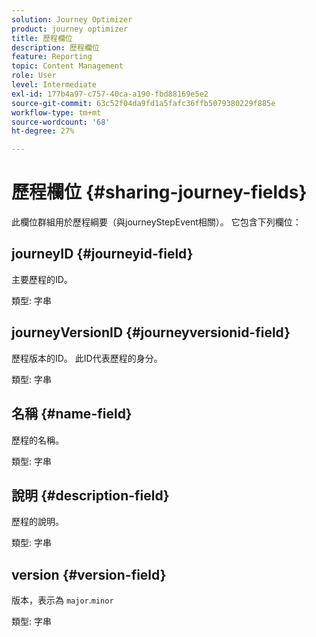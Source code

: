 ```yaml
---
solution: Journey Optimizer
product: journey optimizer
title: 歷程欄位
description: 歷程欄位
feature: Reporting
topic: Content Management
role: User
level: Intermediate
exl-id: 177b4a97-c757-40ca-a190-fbd88169e5e2
source-git-commit: 63c52f04da9fd1a5fafc36ffb5079380229f885e
workflow-type: tm+mt
source-wordcount: '68'
ht-degree: 27%

---
```


# 歷程欄位 {#sharing-journey-fields}

此欄位群組用於歷程綱要（與journeyStepEvent相關）。 它包含下列欄位：

## journeyID {#journeyid-field}

主要歷程的ID。

類型: 字串

## journeyVersionID {#journeyversionid-field}

歷程版本的ID。 此ID代表歷程的身分。

類型: 字串

## 名稱 {#name-field}

歷程的名稱。

類型: 字串

## 說明 {#description-field}

歷程的說明。

類型: 字串

## version {#version-field}

版本，表示為 `major`.`minor`

類型: 字串
